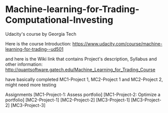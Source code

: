 # Machine-learning-for-Trading-Computational-Investing
Udacity's course by Georgia Tech 

Here is the course Introduction: https://www.udacity.com/course/machine-learning-for-trading--ud501

and here is the Wiki link that contains Project's description, Syllabus and other information: http://quantsoftware.gatech.edu/Machine_Learning_for_Trading_Course

have basically completed MC1-Project 1, MC2-Project 1 and MC2-Project 2, might need more testing

Assignments
[MC1-Project-1: Assess portfolio]
[MC1-Project-2: Optimize a portfolio]
[MC2-Project-1]
[MC2-Project-2]
[MC3-Project-1]
[MC3-Project-2]
[MC3-Project-3]

